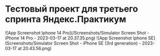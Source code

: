 # Тестовый проект для третьего спринта Яндекс.Практикум
![App Screenshot Iphone 14 Pro](/Screenshots/Simulator Screen Shot - iPhone 14 Pro - 2023-03-17 at 20.37.35.png)
![App Screenshot Iphone SE](Screenshots/Simulator Screen Shot - iPhone SE (3rd generation) - 2023-03-17 at 20.43.56.png)
